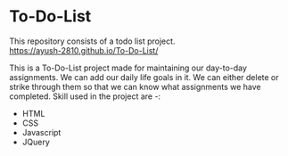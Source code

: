 # To-Do-List
This repository consists of a todo list project.  
https://ayush-2810.github.io/To-Do-List/

This is a To-Do-List project made for maintaining our day-to-day assignments. We can add our daily life
goals in it. We can either delete or strike through them so that we can know what assignments we have
completed. Skill used in the project are -:  
  - HTML   
  - CSS  
  - Javascript 
  - JQuery
